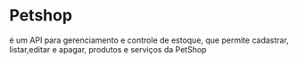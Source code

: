 # Petshop
é um API para gerenciamento e controle de estoque, que permite cadastrar, listar,editar e apagar, produtos e serviços da PetShop 
